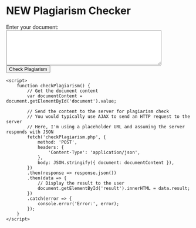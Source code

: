 <!DOCTYPE html>
<html lang="en">
<head>
    <meta charset="UTF-8">
    <meta name="viewport" content="width=device-width, initial-scale=1.0">
    <title>Plagiarism Checker</title>
</head>
<body>
    <h1>NEW Plagiarism Checker</h1>
    <form id="plagiarismForm">
        <label for="document">Enter your document:</label><br>
        <textarea id="document" name="document" rows="6" cols="50"></textarea><br>
        <button type="button" onclick="checkPlagiarism()">Check Plagiarism</button>
    </form>
    <p id="result"></p>

    <script>
        function checkPlagiarism() {
            // Get the document content
            var documentContent = document.getElementById('document').value;

            // Send the content to the server for plagiarism check
            // You would typically use AJAX to send an HTTP request to the server
            // Here, I'm using a placeholder URL and assuming the server responds with JSON
            fetch('checkPlagiarism.php', {
                method: 'POST',
                headers: {
                    'Content-Type': 'application/json',
                },
                body: JSON.stringify({ document: documentContent }),
            })
            .then(response => response.json())
            .then(data => {
                // Display the result to the user
                document.getElementById('result').innerHTML = data.result;
            })
            .catch(error => {
                console.error('Error:', error);
            });
        }
    </script>
</body>
</html>
